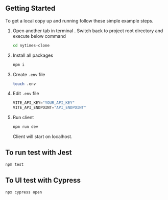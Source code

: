 <!-- GETTING STARTED -->
## Getting Started

To get a local copy up and running follow these simple example steps.

1. Open another tab in terminal . Switch back to project root directory and execute below command
   ```sh
   cd nytimes-clone
   ```
2. Install all packages
   ```sh
   npm i
   ```
3. Create `.env` file
   ```sh
   touch .env

4. Edit `.env` file
   ```js
   VITE_API_KEY="YOUR_API_KEY"
   VITE_API_ENDPOINT="API_ENDPOINT"

5. Run client
   ```sh
   npm run dev
   ```
   Client will start on localhost.

## To run test with Jest
   ```sh
   npm test
   ```
## To UI test with Cypress
   ```sh
   npx cypress open
   ```